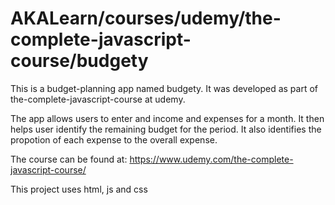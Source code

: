# AKALearn/courses/udemy/the-complete-javascript-course/budgety

This is a budget-planning app named budgety. It was developed as part of the-complete-javascript-course at udemy.

The app allows users to enter and income and expenses for a month. It then helps user identify the remaining budget for the period. It also identifies the propotion of each expense to the overall expense.

The course can be found at: https://www.udemy.com/the-complete-javascript-course/

This project uses html, js and css


